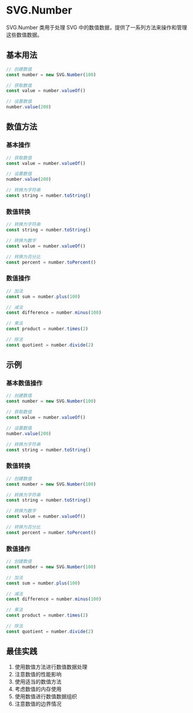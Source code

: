 # SVG.Number

SVG.Number 类用于处理 SVG 中的数值数据，提供了一系列方法来操作和管理这些数值数据。

## 基本用法

```ts
// 创建数值
const number = new SVG.Number(100)

// 获取数值
const value = number.valueOf()

// 设置数值
number.value(200)
```

## 数值方法

### 基本操作

```ts
// 获取数值
const value = number.valueOf()

// 设置数值
number.value(200)

// 转换为字符串
const string = number.toString()
```

### 数值转换

```ts
// 转换为字符串
const string = number.toString()

// 转换为数字
const value = number.valueOf()

// 转换为百分比
const percent = number.toPercent()
```

### 数值操作

```ts
// 加法
const sum = number.plus(100)

// 减法
const difference = number.minus(100)

// 乘法
const product = number.times(2)

// 除法
const quotient = number.divide(2)
```

## 示例

### 基本数值操作

```ts
// 创建数值
const number = new SVG.Number(100)

// 获取数值
const value = number.valueOf()

// 设置数值
number.value(200)

// 转换为字符串
const string = number.toString()
```

### 数值转换

```ts
// 创建数值
const number = new SVG.Number(100)

// 转换为字符串
const string = number.toString()

// 转换为数字
const value = number.valueOf()

// 转换为百分比
const percent = number.toPercent()
```

### 数值操作

```ts
// 创建数值
const number = new SVG.Number(100)

// 加法
const sum = number.plus(100)

// 减法
const difference = number.minus(100)

// 乘法
const product = number.times(2)

// 除法
const quotient = number.divide(2)
```

## 最佳实践

1. 使用数值方法进行数值数据处理
2. 注意数值的性能影响
3. 使用适当的数值方法
4. 考虑数值的内存使用
5. 使用数值进行数值数据组织
6. 注意数值的边界情况
